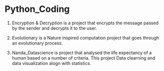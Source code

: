 # Python_Coding


1. Encryption & Decryption is a project that encrypts the message passed by the sender and decrypts it to the user.

2. Evolutionary is a Nature inspired computation project that goes through an evolutionary process.

3. Nanda_Datascience is project that analysed the life expectancy of a human based on a number of criteria. This project Data clearning and data visualization alogn with statistics.
